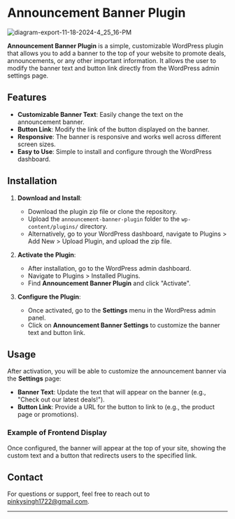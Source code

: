 # Announcement Banner Plugin

![diagram-export-11-18-2024-4_25_16-PM](https://github.com/user-attachments/assets/1e9e3097-b18e-4406-bde5-73f57bf0e748)

**Announcement Banner Plugin** is a simple, customizable WordPress plugin that allows you to add a banner to the top of your website to promote deals, announcements, or any other important information. It allows the user to modify the banner text and button link directly from the WordPress admin settings page.

## Features
- **Customizable Banner Text**: Easily change the text on the announcement banner.
- **Button Link**: Modify the link of the button displayed on the banner.
- **Responsive**: The banner is responsive and works well across different screen sizes.
- **Easy to Use**: Simple to install and configure through the WordPress dashboard.

## Installation

1. **Download and Install**:
   - Download the plugin zip file or clone the repository.
   - Upload the `announcement-banner-plugin` folder to the `wp-content/plugins/` directory.
   - Alternatively, go to your WordPress dashboard, navigate to Plugins > Add New > Upload Plugin, and upload the zip file.

2. **Activate the Plugin**:
   - After installation, go to the WordPress admin dashboard.
   - Navigate to Plugins > Installed Plugins.
   - Find **Announcement Banner Plugin** and click "Activate".

3. **Configure the Plugin**:
   - Once activated, go to the **Settings** menu in the WordPress admin panel.
   - Click on **Announcement Banner Settings** to customize the banner text and button link.

## Usage

After activation, you will be able to customize the announcement banner via the **Settings** page:
- **Banner Text**: Update the text that will appear on the banner (e.g., "Check out our latest deals!").
- **Button Link**: Provide a URL for the button to link to (e.g., the product page or promotions).

### Example of Frontend Display
Once configured, the banner will appear at the top of your site, showing the custom text and a button that redirects users to the specified link.




## Contact
For questions or support, feel free to reach out to pinkysingh1722@gmail.com.

---


